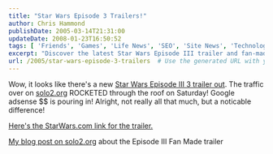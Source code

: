 ```yaml
---
title: "Star Wars Episode 3 Trailers!"
author: Chris Hammond
publishDate: 2005-03-14T21:31:00
updateDate: 2008-01-23T16:50:52
tags: [ 'Friends', 'Games', 'Life News', 'SEO', 'Site News', 'Technology' ]
excerpt: "Discover the latest Star Wars Episode III trailer and fan-made content on solo2.org. Witness the skyrocketing traffic and potential Google AdSense earnings!"
url: /2005/star-wars-episode-3-trailers  # Use the generated URL with year
---
```

<P>Wow, it looks like there's a new <A href="https://www.solo2.org/blogs/christoc/archive/2004/11/05/795.aspx">Star Wars Episode III 3 trailer out</A>. The traffic over on <a title="the ultimate autocross web site" href="https://www.solo2.org/" target="_blank">solo2.org</a> ROCKETED through the roof on Saturday! Google adsense $$ is pouring in! Alright, not really all that much, but a noticable difference!</P> <P><A href="https://movies.channel.aol.com/feature/starwars/trailer.adp?type=lrg">Here's the StarWars.com link for the trailer.</A></P> <P><A href="https://www.solo2.org/blogs/christoc/archive/2004/11/05/795.aspx">My blog post on <a title="the ultimate autocross web site" href="https://www.solo2.org/" target="_blank">solo2.org</a> about the Episode III Fan Made trailer</A></P>

